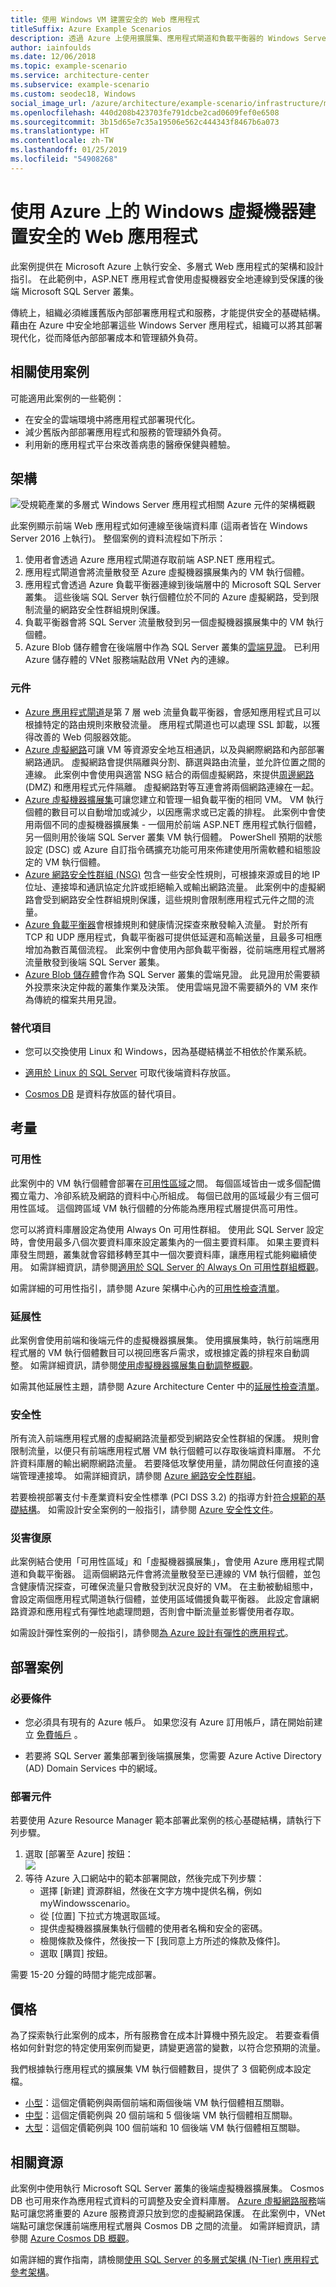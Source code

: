 ```yaml
---
title: 使用 Windows VM 建置安全的 Web 應用程式
titleSuffix: Azure Example Scenarios
description: 透過 Azure 上使用擴展集、應用程式閘道和負載平衡器的 Windows Server，建置安全、多層式 Web 應用程式。
author: iainfoulds
ms.date: 12/06/2018
ms.topic: example-scenario
ms.service: architecture-center
ms.subservice: example-scenario
ms.custom: seodec18, Windows
social_image_url: /azure/architecture/example-scenario/infrastructure/media/architecture-regulated-multitier-app.png
ms.openlocfilehash: 440d208b423703fe791dcbe2cad0609fef0e6508
ms.sourcegitcommit: 3b15d65e7c35a19506e562c444343f8467b6a073
ms.translationtype: HT
ms.contentlocale: zh-TW
ms.lasthandoff: 01/25/2019
ms.locfileid: "54908268"
---
```

# <a name="building-secure-web-applications-with-windows-virtual-machines-on-azure"></a>使用 Azure 上的 Windows 虛擬機器建置安全的 Web 應用程式

此案例提供在 Microsoft Azure 上執行安全、多層式 Web 應用程式的架構和設計指引。 在此範例中，ASP.NET 應用程式會使用虛擬機器安全地連線到受保護的後端 Microsoft SQL Server 叢集。

傳統上，組織必須維護舊版內部部署應用程式和服務，才能提供安全的基礎結構。 藉由在 Azure 中安全地部署這些 Windows Server 應用程式，組織可以將其部署現代化，從而降低內部部署成本和管理額外負荷。

## <a name="relevant-use-cases"></a>相關使用案例

可能適用此案例的一些範例：

- 在安全的雲端環境中將應用程式部署現代化。
- 減少舊版內部部署應用程式和服務的管理額外負荷。
- 利用新的應用程式平台來改善病患的醫療保健與體驗。

## <a name="architecture"></a>架構

![受規範產業的多層式 Windows Server 應用程式相關 Azure 元件的架構概觀][architecture]

此案例顯示前端 Web 應用程式如何連線至後端資料庫 (這兩者皆在 Windows Server 2016 上執行)。 整個案例的資料流程如下所示：

1. 使用者會透過 Azure 應用程式閘道存取前端 ASP.NET 應用程式。
2. 應用程式閘道會將流量散發至 Azure 虛擬機器擴展集內的 VM 執行個體。
3. 應用程式會透過 Azure 負載平衡器連線到後端層中的 Microsoft SQL Server 叢集。 這些後端 SQL Server 執行個體位於不同的 Azure 虛擬網路，受到限制流量的網路安全性群組規則保護。
4. 負載平衡器會將 SQL Server 流量散發到另一個虛擬機器擴展集中的 VM 執行個體。
5. Azure Blob 儲存體會在後端層中作為 SQL Server 叢集的[雲端見證][cloud-witness]。 已利用 Azure 儲存體的 VNet 服務端點啟用 VNet 內的連線。

### <a name="components"></a>元件

- [Azure 應用程式閘道][appgateway-docs]是第 7 層 web 流量負載平衡器，會感知應用程式且可以根據特定的路由規則來散發流量。 應用程式閘道也可以處理 SSL 卸載，以獲得改善的 Web 伺服器效能。
- [Azure 虛擬網路][vnet-docs]可讓 VM 等資源安全地互相通訊，以及與網際網路和內部部署網路通訊。 虛擬網路會提供隔離與分割、篩選與路由流量，並允許位置之間的連線。 此案例中會使用與適當 NSG 結合的兩個虛擬網路，來提供[周邊網路][ dmz] (DMZ) 和應用程式元件隔離。 虛擬網路對等互連會將兩個網路連線在一起。
- [Azure 虛擬機器擴展集][scaleset-docs]可讓您建立和管理一組負載平衡的相同 VM。 VM 執行個體的數目可以自動增加或減少，以因應需求或已定義的排程。 此案例中會使用兩個不同的虛擬機器擴展集 - 一個用於前端 ASP.NET 應用程式執行個體，另一個則用於後端 SQL Server 叢集 VM 執行個體。 PowerShell 預期的狀態設定 (DSC) 或 Azure 自訂指令碼擴充功能可用來佈建使用所需軟體和組態設定的 VM 執行個體。
- [Azure 網路安全性群組 (NSG)][nsg-docs] 包含一些安全性規則，可根據來源或目的地 IP 位址、連接埠和通訊協定允許或拒絕輸入或輸出網路流量。 此案例中的虛擬網路會受到網路安全性群組規則保護，這些規則會限制應用程式元件之間的流量。
- [Azure 負載平衡器][loadbalancer-docs]會根據規則和健康情況探查來散發輸入流量。 對於所有 TCP 和 UDP 應用程式，負載平衡器可提供低延遲和高輸送量，且最多可相應增加為數百萬個流程。 此案例中會使用內部負載平衡器，從前端應用程式層將流量散發到後端 SQL Server 叢集。
- [Azure Blob 儲存體][cloudwitness-docs]會作為 SQL Server 叢集的雲端見證。 此見證用於需要額外投票來決定仲裁的叢集作業及決策。 使用雲端見證不需要額外的 VM 來作為傳統的檔案共用見證。

### <a name="alternatives"></a>替代項目

- 您可以交換使用 Linux 和 Windows，因為基礎結構並不相依於作業系統。

- [適用於 Linux 的 SQL Server][sql-linux] 可取代後端資料存放區。

- [Cosmos DB](/azure/cosmos-db/introduction) 是資料存放區的替代項目。

## <a name="considerations"></a>考量

### <a name="availability"></a>可用性

此案例中的 VM 執行個體會部署在[可用性區域](/azure/availability-zones/az-overview)之間。 每個區域皆由一或多個配備獨立電力、冷卻系統及網路的資料中心所組成。 每個已啟用的區域最少有三個可用性區域。 這個跨區域 VM 執行個體的分佈能為應用程式層提供高可用性。

您可以將資料庫層設定為使用 Always On 可用性群組。 使用此 SQL Server 設定時，會使用最多八個次要資料庫來設定叢集內的一個主要資料庫。 如果主要資料庫發生問題，叢集就會容錯移轉至其中一個次要資料庫，讓應用程式能夠繼續使用。 如需詳細資訊，請參閱[適用於 SQL Server 的 Always On 可用性群組概觀][sqlalwayson-docs]。

如需詳細的可用性指引，請參閱 Azure 架構中心內的[可用性檢查清單][availability]。

### <a name="scalability"></a>延展性

此案例會使用前端和後端元件的虛擬機器擴展集。 使用擴展集時，執行前端應用程式層的 VM 執行個體數目可以視回應客戶需求，或根據定義的排程來自動調整。 如需詳細資訊，請參閱[使用虛擬機器擴展集自動調整概觀][vmssautoscale-docs]。

如需其他延展性主題，請參閱 Azure Architecture Center 中的[延展性檢查清單][scalability]。

### <a name="security"></a>安全性

所有流入前端應用程式層的虛擬網路流量都受到網路安全性群組的保護。 規則會限制流量，以便只有前端應用程式層 VM 執行個體可以存取後端資料庫層。 不允許資料庫層的輸出網際網路流量。 若要降低攻擊使用量，請勿開啟任何直接的遠端管理連接埠。 如需詳細資訊，請參閱 [Azure 網路安全性群組][nsg-docs]。

若要檢視部署支付卡產業資料安全性標準 (PCI DSS 3.2) 的指導方針[符合規範的基礎結構][pci-dss]。 如需設計安全案例的一般指引，請參閱 [Azure 安全性文件][security]。

### <a name="resiliency"></a>災害復原

此案例結合使用「可用性區域」和「虛擬機器擴展集」，會使用 Azure 應用程式閘道和負載平衡器。 這兩個網路元件會將流量散發至已連線的 VM 執行個體，並包含健康情況探查，可確保流量只會散發到狀況良好的 VM。 在主動被動組態中，會設定兩個應用程式閘道執行個體，並使用區域備援負載平衡器。 此設定會讓網路資源和應用程式有彈性地處理問題，否則會中斷流量並影響使用者存取。

如需設計彈性案例的一般指引，請參閱[為 Azure 設計有彈性的應用程式][resiliency]。

## <a name="deploy-the-scenario"></a>部署案例

### <a name="prerequisites"></a>必要條件

- 您必須具有現有的 Azure 帳戶。 如果您沒有 Azure 訂用帳戶，請在開始前建立 [免費帳戶](https://azure.microsoft.com/free/?WT.mc_id=A261C142F) 。

- 若要將 SQL Server 叢集部署到後端擴展集，您需要 Azure Active Directory (AD) Domain Services 中的網域。

### <a name="deploy-the-components"></a>部署元件

若要使用 Azure Resource Manager 範本部署此案例的核心基礎結構，請執行下列步驟。

<!-- markdownlint-disable MD033 -->

1. 選取 [部署至 Azure] 按鈕：<br><a href="https://portal.azure.com/#create/Microsoft.Template/uri/https%3A%2F%2Fraw.githubusercontent.com%2Fmspnp%2Fsolution-architectures%2Fmaster%2Finfrastructure%2Fregulated-multitier-app.json" target="_blank"><img src="https://azuredeploy.net/deploybutton.png"/></a>
2. 等待 Azure 入口網站中的範本部署開啟，然後完成下列步驟：
   - 選擇 [新建] 資源群組，然後在文字方塊中提供名稱，例如 myWindowsscenario。
   - 從 [位置] 下拉式方塊選取區域。
   - 提供虛擬機器擴展集執行個體的使用者名稱和安全的密碼。
   - 檢閱條款及條件，然後按一下 [我同意上方所述的條款及條件]。
   - 選取 [購買] 按鈕。

<!-- markdownlint-enable MD033 -->

需要 15-20 分鐘的時間才能完成部署。

## <a name="pricing"></a>價格

為了探索執行此案例的成本，所有服務會在成本計算機中預先設定。 若要查看價格如何針對您的特定使用案例而變更，請變更適當的變數，以符合您預期的流量。

我們根據執行應用程式的擴展集 VM 執行個體數目，提供了 3 個範例成本設定檔。

- [小型][small-pricing]：這個定價範例與兩個前端和兩個後端 VM 執行個體相互關聯。
- [中型][medium-pricing]：這個定價範例與 20 個前端和 5 個後端 VM 執行個體相互關聯。
- [大型][large-pricing]：這個定價範例與 100 個前端和 10 個後端 VM 執行個體相互關聯。

## <a name="related-resources"></a>相關資源

此案例中使用執行 Microsoft SQL Server 叢集的後端虛擬機器擴展集。 Cosmos DB 也可用來作為應用程式資料的可調整及安全資料庫層。 [Azure 虛擬網路服務][vnetendpoint-docs]端點可讓您將重要的 Azure 服務資源只放到您的虛擬網路保護。 在此案例中，VNet 端點可讓您保護前端應用程式層與 Cosmos DB 之間的流量。 如需詳細資訊，請參閱 [Azure Cosmos DB 概觀](/azure/cosmos-db/introduction)。

如需詳細的實作指南，請檢閱[使用 SQL Server 的多層式架構 (N-Tier) 應用程式參考架構][ntiersql-ra]。

<!-- links -->
[appgateway-docs]: /azure/application-gateway/overview
[architecture]: ./media/architecture-regulated-multitier-app.png
[autoscaling]: /azure/architecture/best-practices/auto-scaling
[availability]: ../../checklist/availability.md
[cloudwitness-docs]: /windows-server/failover-clustering/deploy-cloud-witness
[loadbalancer-docs]: /azure/load-balancer/load-balancer-overview
[nsg-docs]: /azure/virtual-network/security-overview
[ntiersql-ra]: /azure/architecture/reference-architectures/n-tier/n-tier-sql-server
[resiliency]: /azure/architecture/resiliency/
[security]: /azure/security/
[scalability]: /azure/architecture/checklist/scalability
[scaleset-docs]: /azure/virtual-machine-scale-sets/overview
[sqlalwayson-docs]: /sql/database-engine/availability-groups/windows/overview-of-always-on-availability-groups-sql-server
[vmssautoscale-docs]: /azure/virtual-machine-scale-sets/virtual-machine-scale-sets-autoscale-overview
[vnet-docs]: /azure/virtual-network/virtual-networks-overview
[vnetendpoint-docs]: /azure/virtual-network/virtual-network-service-endpoints-overview
[pci-dss]: /azure/security/blueprints/pcidss-iaaswa-overview
[dmz]: /azure/virtual-network/virtual-networks-dmz-nsg
[sql-linux]: /sql/linux/sql-server-linux-overview?view=sql-server-linux-2017
[cloud-witness]: /windows-server/failover-clustering/deploy-cloud-witness
[small-pricing]: https://azure.com/e/711bbfcbbc884ef8aa91cdf0f2caff72
[medium-pricing]: https://azure.com/e/b622d82d79b34b8398c4bce35477856f
[large-pricing]: https://azure.com/e/1d99d8b92f90496787abecffa1473a93
